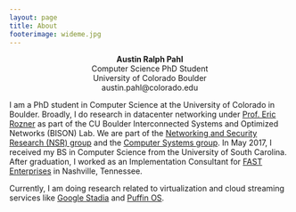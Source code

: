 ```yaml
---
layout: page
title: About
footerimage: wideme.jpg
---
```


<p align="center"><b>Austin Ralph Pahl</b> <br/> Computer Science PhD Student <br/> University of Colorado Boulder <br/> austin.pahl@colorado.edu </p>

I am a PhD student in Computer Science at the University of Colorado in Boulder. Broadly, I do research in datacenter networking under [Prof. Eric Rozner](http://ericrozner.com/) as part of the CU Boulder Interconnected Systems and Optimized Networks (BISON) Lab. We are part of the [Networking and Security Research (NSR) group](http://nsr.colorado.edu/) and the [Computer Systems group](https://systems.cs.colorado.edu/). In May 2017, I received my BS in Computer Science from the University of South Carolina. After graduation, I worked as an Implementation Consultant for [FAST Enterprises](https://www.fastenterprises.com/) in Nashville, Tennessee.

Currently, I am doing research related to virtualization and cloud streaming services like [Google Stadia](https://stadia.dev) and [Puffin OS](https://www.puffin.com/os/). 
